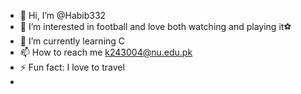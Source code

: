 - 👋 Hi, I’m @Habib332
- 👀 I’m interested in football and love both watching and playing it⚽
- 🌱 I’m currently learning C
- 📫 How to reach me k243004@nu.edu.pk 
- ⚡ Fun fact: I love to travel
- 

<!---
Habib332/Habib332 is a ✨ special ✨ repository because its `README.md` (this file) appears on your GitHub profile.
You can click the Preview link to take a look at your changes.
--->
